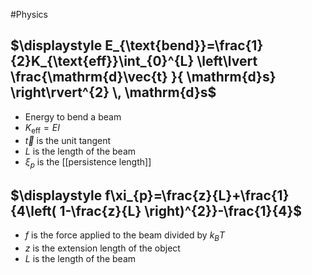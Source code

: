 #Physics 
## $\displaystyle E_{\text{bend}}=\frac{1}{2}K_{\text{eff}}\int_{0}^{L} \left\lvert  \frac{\mathrm{d}\vec{t} }{ \mathrm{d}s} \right\rvert^{2} \, \mathrm{d}s$
* Energy to bend a beam
* $\displaystyle K_{\text{eff}}=EI$
* $\displaystyle \vec{t}$ is the unit tangent
* $\displaystyle L$ is the length of the beam
* $\displaystyle \xi_{p}$ is the [[persistence length]]
## $\displaystyle f\xi_{p}=\frac{z}{L}+\frac{1}{4\left( 1-\frac{z}{L} \right)^{2}}-\frac{1}{4}$
* $\displaystyle f$ is the force applied to the beam divided by $\displaystyle k_{B}T$
* $\displaystyle z$ is the extension length of the object 
* $\displaystyle L$ is the length of the beam